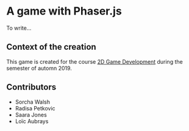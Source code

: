 # A game with Phaser.js

To write...

## Context of the creation

This game is created for the course [2D Game Development](https://applicationspub.unil.ch/interpub/noauth/php/Ud/ficheCours.php?v_enstyid=73011&v_langue=fr) during the semester of automn 2019.

## Contributors
- Sorcha Walsh
- Radisa Petkovic
- Saara Jones
- Loïc Aubrays
